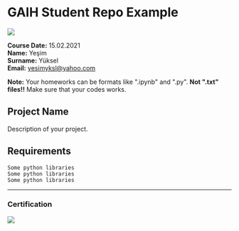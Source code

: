 # GAIH Student Repo Example
![](img/logo.png)

**Course Date:** 15.02.2021  
**Name:** Yeşim  
**Surname:** Yüksel  
**Email:** yesimyksl@yahoo.com  

**Note:** Your homeworks can be formats like ".ipynb" and ".py". **Not ".txt" files!!** Make sure that your codes works.  

## Project Name
Description of your project.

## Requirements
```
Some python libraries
Some python libraries
Some python libraries
```
---

### Certification
![](img/certificate_ex.png)


